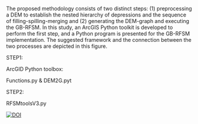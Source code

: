 The proposed methodology consists of two distinct steps: (1) preprocessing a DEM to establish the nested hierarchy of depressions and the sequence of filling-spilling-merging and (2) generating the DEM-graph and executing the GB-RFSM. In this study, an ArcGIS Python toolkit is developed to perform the first step, and a Python program is presented for the GB-RFSM implementation. The suggested framework and the connection between the two processes are depicted in this figure.

STEP1:

ArcGID Python toolbox:

Functions.py & DEM2G.pyt

 

STEP2:

RFSMtoolsV3.py



[![DOI](https://zenodo.org/badge/751007456.svg)](https://zenodo.org/doi/10.5281/zenodo.10602351)

